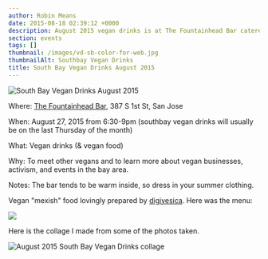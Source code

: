 ```yaml
---
author: Robin Means
date: 2015-08-18 02:39:12 +0000
description: August 2015 vegan drinks is at The Fountainhead Bar catered by Digiyesica
section: events
tags: []
thumbnail: /images/vd-sb-color-for-web.jpg
thumbnailAlt: Southbay Vegan Drinks
title: South Bay Vegan Drinks August 2015
---
```


![South Bay Vegan Drinks August 2015](/images/VDflier-Aug-web.png)

Where:&nbsp;[The Fountainhead Bar](http://www.yelp.com/biz/the-fountainhead-bar-san-jose), 387 S 1st St, San Jose

When: August 27, 2015 from 6:30-9pm (southbay vegan drinks will usually be on the last Thursday of the month)

What: Vegan drinks (& vegan food)

Why: To meet other vegans and to learn more about vegan businesses, activism, and events in the bay area.

Notes: The bar tends to be warm inside, so dress in your summer clothing.



Vegan "mexish" food lovingly prepared by [digiyesica](http://digiyesica.tumblr.com/). Here was the menu:

![](/images/food-menu_Page_1.png)

Here is the collage I made from some of the photos taken.

![August 2015 South Bay Vegan Drinks collage](/images/Screen-Shot-2015-08-30-at-10.31.57-PM.png)



